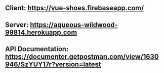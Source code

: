 ## Client: https://vue-shoes.firebaseapp.com/

## Server: https://aqueous-wildwood-99814.herokuapp.com

## API Documentation: https://documenter.getpostman.com/view/1630946/SzYUY17r?version=latest